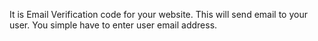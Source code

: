 It is Email Verification code for your website.
This will send email to your user.
You simple have to enter user email address.
